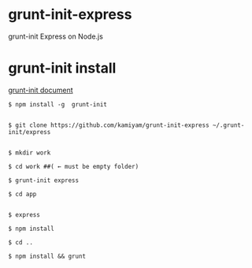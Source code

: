 grunt-init-express
==================

grunt-init Express on Node.js

# grunt-init install

[grunt-init document](http://gruntjs.com/project-scaffolding)

	$ npm install -g  grunt-init


	$ git clone https://github.com/kamiyam/grunt-init-express ~/.grunt-init/express


	$ mkdir work
	
	$ cd work ##( ← must be empty folder)
	
	$ grunt-init express
	
	$ cd app


	$ express
	
	$ npm install
	
	$ cd ..

	$ npm install && grunt